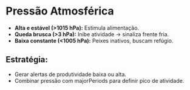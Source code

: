 
# Pressão Atmosférica
- **Alta e estável (>1015 hPa):** Estimula alimentação.
- **Queda brusca (>3 hPa):** Inibe atividade → sinaliza frente fria.
- **Baixa constante (<1005 hPa):** Peixes inativos, buscam refúgio.
## Estratégia:
- Gerar alertas de produtividade baixa ou alta.
- Combinar pressão com majorPeriods para definir pico de atividade.
